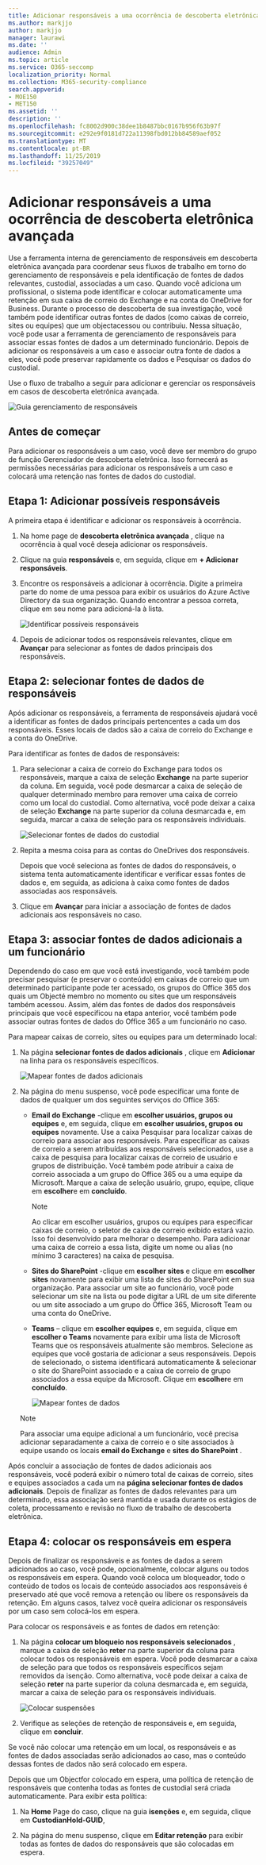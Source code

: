 ```yaml
---
title: Adicionar responsáveis a uma ocorrência de descoberta eletrônica avançada
ms.author: markjjo
author: markjjo
manager: laurawi
ms.date: ''
audience: Admin
ms.topic: article
ms.service: O365-seccomp
localization_priority: Normal
ms.collection: M365-security-compliance
search.appverid:
- MOE150
- MET150
ms.assetid: ''
description: ''
ms.openlocfilehash: fc8002d900c38dee1b8487bbc0167b956f63b97f
ms.sourcegitcommit: e292e9f0181d722a11398fbd012bb84589aef052
ms.translationtype: MT
ms.contentlocale: pt-BR
ms.lasthandoff: 11/25/2019
ms.locfileid: "39257049"
---
```

# <a name="add-custodians-to-an-advanced-ediscovery-case"></a>Adicionar responsáveis a uma ocorrência de descoberta eletrônica avançada

Use a ferramenta interna de gerenciamento de responsáveis em descoberta eletrônica avançada para coordenar seus fluxos de trabalho em torno do gerenciamento de responsáveis e pela identificação de fontes de dados relevantes, custodial, associadas a um caso. Quando você adiciona um profissional, o sistema pode identificar e colocar automaticamente uma retenção em sua caixa de correio do Exchange e na conta do OneDrive for Business. Durante o processo de descoberta de sua investigação, você também pode identificar outras fontes de dados (como caixas de correio, sites ou equipes) que um objectacessou ou contribuiu. Nessa situação, você pode usar a ferramenta de gerenciamento de responsáveis para associar essas fontes de dados a um determinado funcionário. Depois de adicionar os responsáveis a um caso e associar outra fonte de dados a eles, você pode preservar rapidamente os dados e Pesquisar os dados do custodial.

Use o fluxo de trabalho a seguir para adicionar e gerenciar os responsáveis em casos de descoberta eletrônica avançada. 

![Guia gerenciamento de responsáveis](media/CustodianMgtPage.png)

## <a name="before-you-begin"></a>Antes de começar

Para adicionar os responsáveis a um caso, você deve ser membro do grupo de função Gerenciador de descoberta eletrônica. Isso fornecerá as permissões necessárias para adicionar os responsáveis a um caso e colocará uma retenção nas fontes de dados do custodial.


## <a name="step-1-add-potential-custodians"></a>Etapa 1: Adicionar possíveis responsáveis

A primeira etapa é identificar e adicionar os responsáveis à ocorrência.

1. Na home page de **descoberta eletrônica avançada** , clique na ocorrência à qual você deseja adicionar os responsáveis. 
 
2. Clique na guia **responsáveis** e, em seguida, clique em **+ Adicionar responsáveis**.

3. Encontre os responsáveis a adicionar à ocorrência. Digite a primeira parte do nome de uma pessoa para exibir os usuários do Azure Active Directory da sua organização. Quando encontrar a pessoa correta, clique em seu nome para adicioná-la à lista.

   ![Identificar possíveis responsáveis](media/AddCustodianStep1.png)
 
4. Depois de adicionar todos os responsáveis relevantes, clique em **Avançar** para selecionar as fontes de dados principais dos responsáveis.
  
## <a name="step-2-select-custodian-data-sources"></a>Etapa 2: selecionar fontes de dados de responsáveis

Após adicionar os responsáveis, a ferramenta de responsáveis ajudará você a identificar as fontes de dados principais pertencentes a cada um dos responsáveis. Esses locais de dados são a caixa de correio do Exchange e a conta do OneDrive. 

Para identificar as fontes de dados de responsáveis: 

1. Para selecionar a caixa de correio do Exchange para todos os responsáveis, marque a caixa de seleção **Exchange** na parte superior da coluna. Em seguida, você pode desmarcar a caixa de seleção de qualquer determinado membro para remover uma caixa de correio como um local do custodial. Como alternativa, você pode deixar a caixa de seleção **Exchange** na parte superior da coluna desmarcada e, em seguida, marcar a caixa de seleção para os responsáveis individuais. 
 
   ![Selecionar fontes de dados do custodial](media/AddCustodianStep2.png)
 
2. Repita a mesma coisa para as contas do OneDrives dos responsáveis. 

    Depois que você seleciona as fontes de dados do responsáveis, o sistema tenta automaticamente identificar e verificar essas fontes de dados e, em seguida, as adiciona à caixa como fontes de dados associadas aos responsáveis.
 
4. Clique em **Avançar** para iniciar a associação de fontes de dados adicionais aos responsáveis no caso.

## <a name="step-3-associate-additional-data-sources-to-a-custodian"></a>Etapa 3: associar fontes de dados adicionais a um funcionário

Dependendo do caso em que você está investigando, você também pode precisar pesquisar (e preservar o conteúdo) em caixas de correio que um determinado participante pode ter acessado, os grupos do Office 365 dos quais um Objecté membro no momento ou sites que um responsáveis também acessou. Assim, além das fontes de dados dos responsáveis principais que você especificou na etapa anterior, você também pode associar outras fontes de dados do Office 365 a um funcionário no caso. 

Para mapear caixas de correio, sites ou equipes para um determinado local:

1. Na página **selecionar fontes de dados adicionais** , clique em **Adicionar** na linha para os responsáveis específicos. 
  
   ![Mapear fontes de dados adicionais](media/AddCustodianStep3.PNG)

2. Na página do menu suspenso, você pode especificar uma fonte de dados de qualquer um dos seguintes serviços do Office 365:
  
   -  **Email do Exchange** -clique em **escolher usuários, grupos ou equipes** e, em seguida, clique em **escolher usuários, grupos ou equipes** novamente. Use a caixa Pesquisar para localizar caixas de correio para associar aos responsáveis. Para especificar as caixas de correio a serem atribuídas aos responsáveis selecionados, use a caixa de pesquisa para localizar caixas de correio de usuário e grupos de distribuição. Você também pode atribuir a caixa de correio associada a um grupo do Office 365 ou a uma equipe da Microsoft. Marque a caixa de seleção usuário, grupo, equipe, clique em **escolher**e em **concluído**.

        > [!NOTE]
        > Ao clicar em escolher usuários, grupos ou equipes para especificar caixas de correio, o seletor de caixa de correio exibido estará vazio. Isso foi desenvolvido para melhorar o desempenho. Para adicionar uma caixa de correio a essa lista, digite um nome ou alias (no mínimo 3 caracteres) na caixa de pesquisa.
     
     - **Sites do SharePoint** -clique em **escolher sites** e clique em **escolher sites** novamente para exibir uma lista de sites do SharePoint em sua organização. Para associar um site ao funcionário, você pode selecionar um site na lista ou pode digitar a URL de um site diferente ou um site associado a um grupo do Office 365, Microsoft Team ou uma conta do OneDrive.
     
     - **Teams** – clique em **escolher equipes** e, em seguida, clique em **escolher o Teams** novamente para exibir uma lista de Microsoft Teams que os responsáveis atualmente são membros. Selecione as equipes que você gostaria de adicionar a seus responsáveis. Depois de selecionado, o sistema identificará automaticamente & selecionar o site do SharePoint associado e a caixa de correio de grupo associados a essa equipe da Microsoft. Clique em **escolher**e em **concluído**.

       ![Mapear fontes de dados](media/AddCustodianStep4.PNG)
        
      > [!NOTE]
      > Para associar uma equipe adicional a um funcionário, você precisa adicionar separadamente a caixa de correio e o site associados à equipe usando os locais **email do Exchange** e **sites do SharePoint** .

Após concluir a associação de fontes de dados adicionais aos responsáveis, você poderá exibir o número total de caixas de correio, sites e equipes associados a cada um na **página selecionar fontes de dados adicionais**. Depois de finalizar as fontes de dados relevantes para um determinado, essa associação será mantida e usada durante os estágios de coleta, processamento e revisão no fluxo de trabalho de descoberta eletrônica.

## <a name="step-4-place-custodians-on-hold"></a>Etapa 4: colocar os responsáveis em espera

Depois de finalizar os responsáveis e as fontes de dados a serem adicionados ao caso, você pode, opcionalmente, colocar alguns ou todos os responsáveis em espera. Quando você coloca um bloqueador, todo o conteúdo de todos os locais de conteúdo associados aos responsáveis é preservado até que você remova a retenção ou libere os responsáveis da retenção. Em alguns casos, talvez você queira adicionar os responsáveis por um caso sem colocá-los em espera.

Para colocar os responsáveis e as fontes de dados em retenção:

1. Na página **colocar um bloqueio nos responsáveis selecionados** , marque a caixa de seleção **reter** na parte superior da coluna para colocar todos os responsáveis em espera. Você pode desmarcar a caixa de seleção para que todos os responsáveis específicos sejam removidos da isenção. Como alternativa, você pode deixar a caixa de seleção **reter** na parte superior da coluna desmarcada e, em seguida, marcar a caixa de seleção para os responsáveis individuais. 
 
   ![Colocar suspensões](media/AddCustodianStep5.PNG)

2. Verifique as seleções de retenção de responsáveis e, em seguida, clique em **concluir**.

Se você não colocar uma retenção em um local, os responsáveis e as fontes de dados associadas serão adicionados ao caso, mas o conteúdo dessas fontes de dados não será colocado em espera.

Depois que um Objectfor colocado em espera, uma política de retenção de responsáveis que contenha todas as fontes de custodial será criada automaticamente. Para exibir esta política:

1. Na **Home** Page do caso, clique na guia **isenções** e, em seguida, clique em **CustodianHold-GUID**,  

2. Na página do menu suspenso, clique em **Editar retenção** para exibir todas as fontes de dados do responsáveis que são colocadas em espera.

